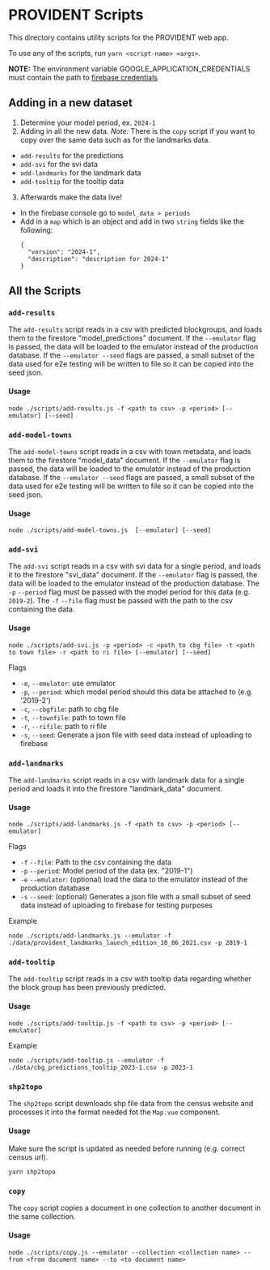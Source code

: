 # PROVIDENT Scripts

This directory contains utility scripts for the PROVIDENT web app.

To use any of the scripts, run `yarn <script-name> <args>`.

**NOTE:** The environment variable GOOGLE_APPLICATION_CREDENTIALS must contain the path to [firebase credentials](https://firebase.google.com/docs/admin/setup#initialize-sdk)

## Adding in a new dataset
1. Determine your model period, ex. `2024-1`
2. Adding in all the new data. *Note:* There is the `copy` script if you want to copy over the same data such as for the landmarks data.
  - `add-results` for the predictions
  - `add-svi` for the svi data
  - `add-landmarks` for the landmark data
  - `add-tooltip` for the tooltip data
3. Afterwards make the data live!
  - In the firebase console go to `model_data > periods`
  - Add in a `map` which is an object and add in two `string` fields like the following:
    ```
    {
      "version": "2024-1",
      "description": "description for 2024-1"
    }
    ```

## All the Scripts

### `add-results`

The `add-results` script reads in a csv with predicted blockgroups, and loads them to the firestore "model_predictions" document.  If the `--emulator` flag is passed, the data will be loaded to the emulator instead of the production database.  If the `--emulator --seed` flags are passed, a small subset of the data used for e2e testing will be written to file so it can be copied into the seed json.

#### Usage
```shell
node ./scripts/add-results.js -f <path to csv> -p <period> [--emulator] [--seed]
```

### `add-model-towns`

The `add-model-towns` script reads in a csv with town metadata, and loads them to the firestore "model_data" document.  If the `--emulator` flag is passed, the data will be loaded to the emulator instead of the production database.  If the `--emulator --seed` flags are passed, a small subset of the data used for e2e testing will be written to file so it can be copied into the seed json.

#### Usage
```shell
node ./scripts/add-model-towns.js  [--emulator] [--seed]
```

### `add-svi`

The `add-svi` script reads in a csv with svi data for a single period, and loads it to the firestore "svi_data" document.  If the `--emulator` flag is passed, the data will be loaded to the emulator instead of the production database. The `-p` `--period` flag must be passed with the model period for this data (e.g. `2019-2`).  The `-f` `--file` flag must be passed with the path to the csv containing the data.

#### Usage
```
node ./scripts/add-svi.js -p <period> -c <path to cbg file> -t <path to town file> -r <path to ri file> [--emulator] [--seed]
```
Flags
- `-e`, `--emulator`: use emulator
- `-p`, `--period`: which model period should this data be attached to (e.g. '2019-2')
- `-c`, `--cbgfile`: path to cbg file
- `-t`, `--townfile`: path to town file
- `-r`, `--rifile`: path to ri file
- `-s`, `--seed`: Generate a json file with seed data instead of uploading to firebase


### `add-landmarks`

The `add-landmarks` script reads in a csv with landmark data for a single period and loads it into the firestore "landmark_data" document.

#### Usage
```shell
node ./scripts/add-landmarks.js -f <path to csv> -p <period> [--emulator]
```

Flags
- `-f` `--file`: Path to the csv containing the data
- `-p` `--period`: Model period of the data (ex. "2019-1")
- `-e` `--emulator`: (optional) load the data to the emulator instead of the production database
- `-s` `--seed`: (optional) Generates a json file with a small subset of seed data instead of uploading to firebase for testing purposes

Example
```shell
node ./scripts/add-landmarks.js --emulator -f ./data/provident_landmarks_launch_edition_10_06_2021.csv -p 2019-1
```

### `add-tooltip`

The `add-tooltip` script reads in a csv with tooltip data regarding whether the block group has been previously predicted.

#### Usage

```shell
node ./scripts/add-tooltip.js -f <path to csv> -p <period> [--emulator]
```

Example
```shell
node ./scripts/add-tooltip.js --emulator -f ./data/cbg_predictions_tooltip_2023-1.csv -p 2023-1
```

### `shp2topo`

The `shp2topo` script downloads shp file data from the census website and processes it into the format needed fot the `Map.vue` component.

#### Usage
Make sure the script is updated as needed before running (e.g. correct census url).
```
yarn shp2topo
```

### `copy`

The `copy` script copies a document in one collection to another document in the same collection.

#### Usage

```shell
node ./scripts/copy.js --emulator --collection <collection name> --from <from document name> --to <to document name>
```
